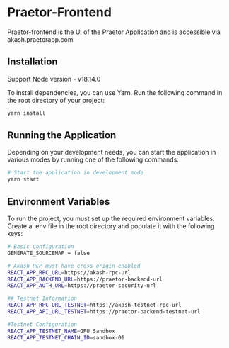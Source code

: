 # Praetor-Frontend

Praetor-frontend is the UI of the Praetor Application and is accessible via akash.praetorapp.com

## Installation

Support Node version - v18.14.0

To install dependencies, you can use Yarn. Run the following command in the root directory of your project:

```bash
yarn install
```

## Running the Application

Depending on your development needs, you can start the application in various modes by running one of the following commands:

```bash
# Start the application in development mode
yarn start
```

## Environment Variables

To run the project, you must set up the required environment variables. Create a .env file in the root directory and populate it with the following keys:

```bash
# Basic Configuration
GENERATE_SOURCEMAP = false

# Akash RCP must have cross origin enabled
REACT_APP_RPC_URL=https://akash-rpc-url
REACT_APP_BACKEND_URL=https://praetor-backend-url
REACT_APP_AUTH_URL=https://praetor-security-url

## Testnet Information
REACT_APP_RPC_URL_TESTNET=https://akash-testnet-rpc-url
REACT_APP_API_URL_TESTNET=https://praetor-backend-testnet-url

#Testnet Configuration
REACT_APP_TESTNET_NAME=GPU Sandbox
REACT_APP_TESTNET_CHAIN_ID=sandbox-01
```